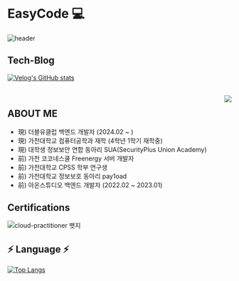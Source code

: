 # EasyCode 💻

![header](https://capsule-render.vercel.app/api?type=waving&color=gradient&height=200&section=header&text=EeeasyCode&fontSize=70)

## Tech-Blog

[![Velog's GitHub stats](https://velog-readme-stats.vercel.app/api?name=eeeasy-code)](https://velog.io/@eeeasy-code)

<br>
<img align='right' src="http://mazassumnida.wtf/api/v2/generate_badge?boj=ethan35321">


## ABOUT ME
- 現) 더블유클럽 백엔드 개발자 (2024.02 ~ )
- 現) 가천대학교 컴퓨터공학과 재학 (4학년 1학기 재학중)
- 現) 대학생 정보보안 연합 동아리 SUA(SecurityPlus Union Academy)
- 前) 가천 코코네스쿨 Freenergy 서버 개발자
- 前) 가천대학교 CPSS 학부 연구생
- 前) 가천대학교 정보보호 동아리 pay1oad 
- 前) 아온스튜디오 백엔드 개발자 (2022.02 ~ 2023.01)

## Certifications
![cloud-practitioner 뱃지](https://github.com/EeeasyCode/EeeasyCode/assets/92606611/f9e215ba-8d2b-4163-ad0c-4811029b9f20)


## ⚡️ Language ⚡️

[![Top Langs](https://github-readme-stats.vercel.app/api/top-langs/?username=eeeasycode&hide=HTML,css,EJS&layout=compact&theme=tokyonight)](https://github.com/eeeasycode)





